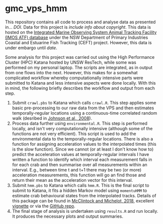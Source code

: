 # gmc_vps_hmm

This repository contains all code to process and analyse data as presented in... _DOI_. Data for this project is _include info about copyright_. This data is hosted on the [Integrated Marine Observing System Animal Tracking Facility (IMOS ATF) database](https://imos.org.au/facilities/animaltracking) under the NSW Department of Primary Industries Coastal and Estuarine Fish Tracking (CEFT) project. However, this data is under embargo until _date_.

Some analysis for this project was carried out using the High Performance Cluster (HPC) Katana hosted by UNSW ResTech, while some was performed on my personal laptop. The scripts are integrated, as in output from one flows into the next. However, this makes for a somewhat complicated workflow whereby computationally intensive parts were submitted to Katana and less intensive aspects were done locally. With this in mind, the following briefly describes the workflow and output from each step.

1. Submit `crawl.pbs` to Katana which calls `crawl.R`. This step applies some basic pre-processing to our raw data from the VPS and then estimates temporally-regular locations using a continuous-time correlated random walk (desribed in [Johnson et al., 2008](https://esajournals.onlinelibrary.wiley.com/doi/abs/10.1890/07-1032.1)). 
2. Process data further using `environmental.R`. This step is performed locally, and isn't very computationally intensive (although some of the functions are not very efficient). This script is used to add the environmental data to the temporally-regular locations. There is also a function for assigning acceleration values to the interpolated times (this is the slow function). Since we cannot (or at least I don't know how to) predict the acceleration values at temporally-regular intervals I have written a function to identify which interval each measurement falls in for each crab and then summarise over all measurements within an interval. E.g., between time t and t+1 there may be two (or more) acceleration measurements, this function will go an find those and return their mean as the acceleration vector for this interval.
3. Submit `hmm.pbs` to Katana which calls `hmm.R`. This is the final script to submit to Katana, it fits a hidden Markov model using `momentuHMM` to estimate crab behavioural states from the interpolated tracks. Details of this package can be found in [McClintock and Michelot, 2018](https://besjournals.onlinelibrary.wiley.com/doi/10.1111/2041-210X.12995), excellent [vignette](https://cran.r-project.org/web/packages/momentuHMM/vignettes/momentuHMM.pdf) or via the [GitHub repo](https://github.com/bmcclintock/momentuHMM).
4. The final stage of analysis is undertaken using `results.R` and run locally. It produces the necessary plots and output summaries.
